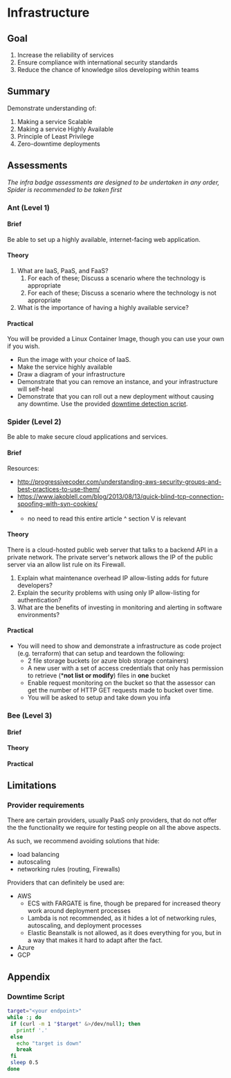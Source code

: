 # Infrastructure

## Goal

1. Increase the reliability of services
2. Ensure compliance with international security standards
3. Reduce the chance of knowledge silos developing within teams

## Summary

Demonstrate understanding of:

1. Making a service Scalable
2. Making a service Highly Available
3. Principle of Least Privilege
4. Zero-downtime deployments

## Assessments

*The infra badge assessments are designed to be undertaken in any order, Spider is recommended to be taken first*

### Ant (Level 1)

#### Brief

Be able to set up a highly available, internet-facing web application.

#### Theory

1. What are IaaS, PaaS, and FaaS?
   1. For each of these; Discuss a scenario where the technology is appropriate
   2. For each of these; Discuss a scenario where the technology is not appropriate
2. What is the importance of having a highly available service?

#### Practical

You will be provided a Linux Container Image, though you can use your own if you wish.

- Run the image with your choice of IaaS.
- Make the service highly available
- Draw a diagram of your infrastructure
- Demonstrate that you can remove an instance, and your infrastructure will self-heal
- Demonstrate that you can roll out a new deployment without causing any downtime.
  Use the provided [downtime detection script][downtime-script].


### Spider (Level 2)
Be able to make secure cloud applications and services.

#### Brief

Resources:
- http://progressivecoder.com/understanding-aws-security-groups-and-best-practices-to-use-them/
- https://www.jakoblell.com/blog/2013/08/13/quick-blind-tcp-connection-spoofing-with-syn-cookies/
- - no need to read this entire article ^ section V is relevant

#### Theory


There is a cloud-hosted public web server that talks to a backend API in a  private network. The private server's network allows the IP of the public server via an allow list rule on its Firewall.

1. Explain what maintenance overhead IP allow-listing adds for future developers?
2. Explain the security problems with using only IP allow-listing for authentication? 
3. What are the benefits of investing in monitoring and alerting in software environments? 

#### Practical

- You will need to show and demonstrate a infrastructure as code project (e.g. terraform) that can setup and teardown the following:
  - 2 file storage buckets (or azure blob storage containers)
  - A new user with a set of access credentials that only has permission to retrieve (***not list or modify**) files in **one** bucket
  - Enable request monitoring on the bucket so that the assessor can get the number of HTTP GET requests made to bucket over time.
  - You will be asked to setup and take down you infa

### Bee (Level 3)

#### Brief

#### Theory

#### Practical

## Limitations

### Provider requirements

There are certain providers, usually PaaS only providers, that do not offer the
the functionality we require for testing people on all the above aspects.

As such, we recommend avoiding solutions that hide:
 
- load balancing
- autoscaling
- networking rules (routing, Firewalls)

Providers that can definitely be used are:

- AWS
  - ECS with FARGATE is fine, though be prepared for increased theory work around deployment processes
  - Lambda is not recommended, as it hides a lot of networking rules, autoscaling, and deployment processes
  - Elastic Beanstalk is not allowed, as it does everything for you, but in a way that makes it hard to adapt after the fact.
- Azure
- GCP

## Appendix

### Downtime Script

```sh
target="<your endpoint>"
while :; do
 if (curl -m 1 "$target" &>/dev/null); then
   printf '.'
 else
   echo "target is down"
   break
 fi
 sleep 0.5
done
```

[downtime-script]: #downtime-script
